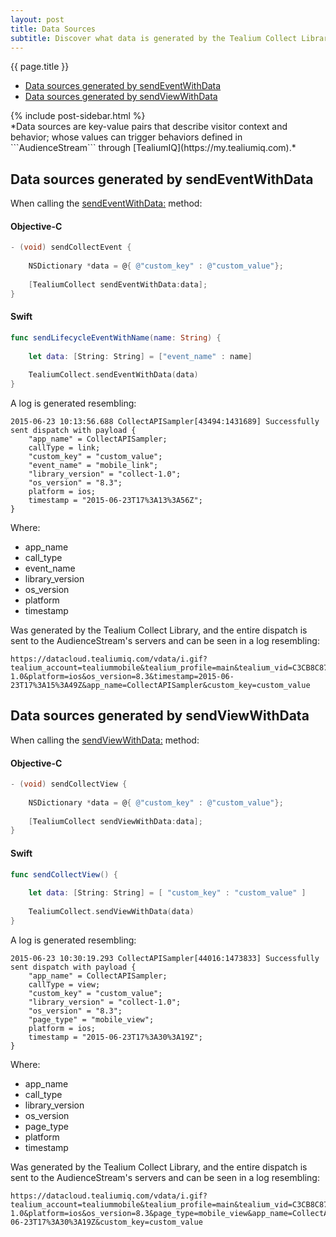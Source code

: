 ```yaml
---
layout: post
title: Data Sources
subtitle: Discover what data is generated by the Tealium Collect Library by Tealium AudienceStream.
---
```

<!--more-->

<div class="sidebar">
    <div class="context_container pageNavigation_wrapper">
        <span class="context_title">{{ page.title }}</span>
        <ul class="pageNavigation">
            <li><a href="data-sources.html#send-event">Data sources generated by sendEventWithData</a></li>
            <li><a href="data-sources.html#send-view">Data sources generated by sendViewWithData</a></li>
        </ul>
    </div>
    {% include post-sidebar.html %}
</div>
*Data sources are key-value pairs that describe visitor context and behavior; whose values can trigger behaviors defined in ```AudienceStream``` through [TealiumIQ](https://my.tealiumiq.com).*

## <span id="send-event" />Data sources generated by sendEventWithData

When calling the [sendEventWithData:](documentation/html/Classes/TealiumCollect.html#//api/name/sendEventWithData:) method:

#### Objective-C

```objective-c
- (void) sendCollectEvent {
    
    NSDictionary *data = @{ @"custom_key" : @"custom_value"};
    
    [TealiumCollect sendEventWithData:data];
}
```
#### Swift

```swift
func sendLifecycleEventWithName(name: String) {
    
    let data: [String: String] = ["event_name" : name]
    
    TealiumCollect.sendEventWithData(data)
}
```

A log is generated resembling: 

```
2015-06-23 10:13:56.688 CollectAPISampler[43494:1431689] Successfully sent dispatch with payload {
    "app_name" = CollectAPISampler;
    callType = link;
    "custom_key" = "custom_value";
    "event_name" = "mobile_link";
    "library_version" = "collect-1.0";
    "os_version" = "8.3";
    platform = ios;
    timestamp = "2015-06-23T17%3A13%3A56Z";
}
```

Where: 

* app_name
* call_type
* event_name
* library_version
* os_version
* platform
* timestamp

Was generated by the Tealium Collect Library, and the entire dispatch is sent to the AudienceStream's servers and can be seen in a log resembling:

```
https://datacloud.tealiumiq.com/vdata/i.gif?tealium_account=tealiummobile&tealium_profile=main&tealium_vid=C3CB8C87CBD443FC92EAC9721734F68F&callType=link&custom_key=custom_value&event_name=mobile_link&library_version=collect-1.0&platform=ios&os_version=8.3&timestamp=2015-06-23T17%3A15%3A49Z&app_name=CollectAPISampler&custom_key=custom_value
```

## <span id="send-view" />Data sources generated by sendViewWithData

When calling the [sendViewWithData:](documentation/html/Classes/TealiumCollect.html#//api/name/sendViewWithData:) method:

#### Objective-C

```objective-c
- (void) sendCollectView {
    
    NSDictionary *data = @{ @"custom_key" : @"custom_value"};
    
    [TealiumCollect sendViewWithData:data];
}
```
#### Swift

```swift
func sendCollectView() {
    
    let data: [String: String] = [ "custom_key" : "custom_value" ]
    
    TealiumCollect.sendViewWithData(data)
}
```

A log is generated resembling: 

```
2015-06-23 10:30:19.293 CollectAPISampler[44016:1473833] Successfully sent dispatch with payload {
    "app_name" = CollectAPISampler;
    callType = view;
    "custom_key" = "custom_value";
    "library_version" = "collect-1.0";
    "os_version" = "8.3";
    "page_type" = "mobile_view";
    platform = ios;
    timestamp = "2015-06-23T17%3A30%3A19Z";
}
```

Where: 

* app_name
* call_type
* library_version
* os_version
* page_type
* platform
* timestamp

Was generated by the Tealium Collect Library, and the entire dispatch is sent to the AudienceStream's servers and can be seen in a log resembling:

```
https://datacloud.tealiumiq.com/vdata/i.gif?tealium_account=tealiummobile&tealium_profile=main&tealium_vid=C3CB8C87CBD443FC92EAC9721734F68F&callType=view&custom_key=custom_value&library_version=collect-1.0&platform=ios&os_version=8.3&page_type=mobile_view&app_name=CollectAPISampler&timestamp=2015-06-23T17%3A30%3A19Z&custom_key=custom_value
```
